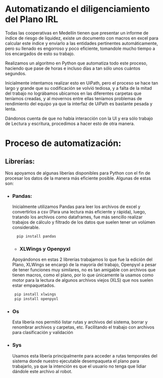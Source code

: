 # Automatizando el diligenciamiento del Plano IRL

Todas las cooperativas en Medellín tienen que presentar un informe de índice de riesgo de liquidez, existe un documento con macros en excel para calcular este índice y enviarlo a las entidades pertinentes automáticamente, pero su llenado es engorroso y poco eficiente, tomandole mucho tiempo a los encargados de esto su trabajo.

Realizamos un algoritmo en Python que automatiza todo este proceso, haciendo que pase de horas e incluso días a tan sólo unos cuántos segundos.

Inicialmente intentamos realizar esto en UiPath, pero el proceso se hace tan largo y grande que su codificación se volvió tediosa, y a falta de la mitad del trabajo no lográbamos ubicarnos en las diferentes carpetas que teníamos creadas, y al movernos entre ellas teníamos problemas de rendimiento del equipo ya que la interfaz de UiPath es bastante pesada y lenta.

Dándonos cuenta de que no había interacción con la UI y era sólo trabajo de Lectura y escritura, procedimos a hacer esto de otra manera.

# Proceso de automatización:

## Librerías:
Nos apoyamos de algunas liberías disponibles para Python con el fin de procesar los datos de la manera más eficiente posible. Algunas de estas son:

- ### Pandas:
  Inicialmente utilizamos Pandas para leer los archivos de excel y convertirlos a csv (Para una lectura más eficiente y rápida), luego, tratando los archivos como dataframes, fue más sencillo realizar trabajos de cálculo y filtrado de los datos que suelen tener un volúmen considerable.

  ```python
    pip install pandas
  ```
  - ### XLWings y Openpyxl
  Apoyándonos en estas 2 librerías trabajamos lo que fue la edición del Plano, XLWings se encargó de la mayoría del trabajo, Openpyxl a pesar de tener funciones muy similares, no es tan amigable con archivos que tienen macros, como el plano, por lo que únicamente la usamos como motor para la lectura de algunos archivos viejos (XLS) que nos suelen estar empaquetados.

   ```python
    pip install xlwings
    pip install openpyxl
  ```

- ### Os
  Esta libería nos permitió listar rutas y archivos del sistema, borrar y renombrar archivos y carpetas, etc. Facilitando el trabajo con archivos para clasificación y validación
- ### Sys
  Usamos esta libería principalmente para acceder a rutas temporales del sistema donde nuestro ejecutable desempaqueta el plano para trabajarlo, ya que la intención es que el usuario no tenga que lidiar dándole este archivo al robot.
